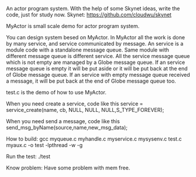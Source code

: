An actor program system. With the help of some Skynet ideas, write the code, just for study now.
Skynet: https://github.com/cloudwu/skynet

MyActor is small scale demo for actor program system. 

You can design system besed on MyActor. In MyActor all the work is done by many service, and service communicated by message.
An service is a module code with a standalone message queue.  Same module with different message queue is different service.
All the service message queue which is not empty are managed by a Globe message queue. 
If an service message queue is empty it will be put aside or it will be put back at the end of Globe message queue. If an service with empty message queue received a message, it will be put back at the end of Globe message queue too.


test.c is the demo of how to use MyActor.

When you need create a service, code like this
  service = service_create(name, cb, NULL, NULL, NULL,S_TYPE_FOREVER);

When you need send a message, code like this
  send_msg_byName(source,name,new_msg_data);



How to build:
   gcc  myqueue.c myhandle.c myservice.c mysysenv.c test.c myaux.c -o test -lpthread -w -g

Run the test:
   ./test

Know problem:
   Have some problem with mem free.
